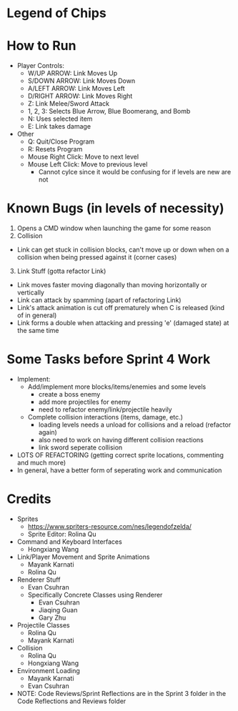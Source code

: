 # Legend of Chips

# How to Run
* Player Controls:
  - W/UP ARROW: Link Moves Up
  - S/DOWN ARROW: Link Moves Down
  - A/LEFT ARROW: Link Moves Left
  - D/RIGHT ARROW: Link Moves Right
  - Z: Link Melee/Sword Attack
  - 1, 2, 3: Selects Blue Arrow, Blue Boomerang, and Bomb 
  - N: Uses selected item
  - E: Link takes damage
* Other
  - Q: Quit/Close Program
  - R: Resets Program
  - Mouse Right Click: Move to next level
  - Mouse Left Click: Move to previous level
      * Cannot cylce since it would be confusing for if levels are new are not

# Known Bugs (in levels of necessity)
1) Opens a CMD window when launching the game for some reason
2) Collision
  * Link can get stuck in collision blocks, can't move up or down when on a collision when being pressed against it (corner cases)
3) Link Stuff (gotta refactor Link)
  * Link moves faster moving diagonally than moving horizontally or vertically
  * Link can attack by spamming (apart of refactoring Link)
  * Link's attack animation is cut off prematurely when C is released (kind of in general)
  * Link forms a double when attacking and pressing 'e' (damaged state) at the same time

# Some Tasks before Sprint 4 Work
* Implement:
  - Add/implement more blocks/items/enemies and some levels
      * create a boss enemy
      * add more projectiles for enemy
      * need to refactor enemy/link/projectile heavily
  - Complete collision interactions (items, damage, etc.)
      * loading levels needs a unload for collisions and a reload (refactor again)
      * also need to work on having different collision reactions
      * link sword seperate collision
* LOTS OF REFACTORING (getting correct sprite locations, commenting and much more)
* In general, have a better form of seperating work and communication

# Credits
* Sprites
  - https://www.spriters-resource.com/nes/legendofzelda/
  - Sprite Editor: Rolina Qu
* Command and Keyboard Interfaces
  - Hongxiang Wang
* Link/Player Movement and Sprite Animations
  - Mayank Karnati
  - Rolina Qu
* Renderer Stuff
  - Evan Csuhran
  - Specifically Concrete Classes using Renderer
      * Evan Csuhran
      * Jiaqing Guan
      * Gary Zhu
* Projectile Classes
  - Rolina Qu
  - Mayank Karnati
* Collision
  - Rolina Qu
  - Hongxiang Wang
* Environment Loading
  - Mayank Karnati
  - Evan Csuhran
* NOTE: Code Reviews/Sprint Reflections are in the Sprint 3 folder in the Code Reflections and Reviews folder


